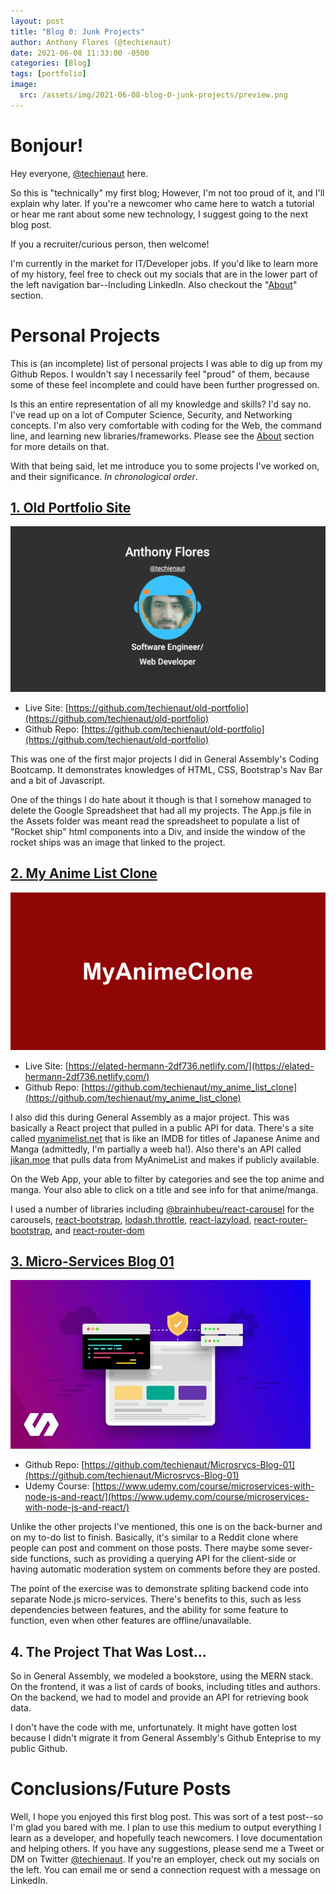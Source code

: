 ```yaml
---
layout: post
title: "Blog 0: Junk Projects"
author: Anthony Flores (@techienaut)
date: 2021-06-08 11:33:00 -0500
categories: [Blog]
tags: [portfolio]
image:
  src: /assets/img/2021-06-08-blog-0-junk-projects/preview.png
---
```


# Bonjour!

Hey everyone, [@techienaut](https://twitter.com/techienaut) here.

So this is "technically" my first blog; However, I'm not too proud of it, and I'll explain why later. If you're a newcomer who came here to watch a tutorial or hear me rant about some new technology, I suggest going to the next blog post.

If you a recruiter/curious person, then welcome!

I'm currently in the market for IT/Developer jobs. If you'd like to learn more of my history, feel free to check out my socials that are in the lower part of the left navigation bar--Including LinkedIn. Also checkout the "[About](/about)" section.

# Personal Projects

This is (an incomplete) list of personal projects I was able to dig up from my Github Repos. I wouldn't say I necessarily feel "proud" of them, because some of these feel incomplete and could have been further progressed on.

Is this an entire representation of all my knowledge and skills? I'd say no. I've read up on a lot of Computer Science, Security, and Networking concepts. I'm also very comfortable with coding for the Web, the command line, and learning new libraries/frameworks. Please see the [About](/about) section for more details on that.

With that being said, let me introduce you to some projects I've worked on, and their significance. _In chronological order_.

## [1. Old Portfolio Site](https://github.com/techienaut/old-portfolio)

![Old Portfolio Site](/assets/img/2021-06-08-blog-0-junk-projects/old-portfolio.png)

- Live Site: [https://github.com/techienaut/old-portfolio](https://github.com/techienaut/old-portfolio)
- Github Repo: [https://github.com/techienaut/old-portfolio](https://github.com/techienaut/old-portfolio)

This was one of the first major projects I did in General Assembly's Coding Bootcamp. It demonstrates knowledges of HTML, CSS, Bootstrap's Nav Bar and a bit of Javascript.

One of the things I do hate about it though is that I somehow managed to delete the Google Spreadsheet that had all my projects. The App.js file in the Assets folder was meant read the spreadsheet to populate a list of "Rocket ship" html components into a Div, and inside the window of the rocket ships was an image that linked to the project.

## [2. My Anime List Clone](https://elated-hermann-2df736.netlify.com/)

![My Anime List Clone](/assets/img/2021-06-08-blog-0-junk-projects/my-anime-clone.png)

- Live Site: [https://elated-hermann-2df736.netlify.com/](https://elated-hermann-2df736.netlify.com/)
- Github Repo: [https://github.com/techienaut/my_anime_list_clone](https://github.com/techienaut/my_anime_list_clone)

I also did this during General Assembly as a major project. This was basically a React project that pulled in a public API for data. There's a site called [myanimelist.net](https://myanimelist.net/) that is like an IMDB for titles of Japanese Anime and Manga (admittedly, I'm partially a weeb ha!). Also there's an API called [jikan.moe](https://jikan.moe/) that pulls data from MyAnimeList and makes if publicly available.

On the Web App, your able to filter by categories and see the top anime and manga. Your also able to click on a title and see info for that anime/manga.

I used a number of libraries including [@brainhubeu/react-carousel](https://brainhubeu.github.io/react-carousel/docs/gettingStarted) for the carousels, [react-bootstrap](https://react-bootstrap.github.io/), [lodash.throttle](https://www.npmjs.com/package/lodash.throttle), [react-lazyload](https://github.com/twobin/react-lazyload), [react-router-bootstrap](https://github.com/react-bootstrap/react-router-bootstrap), and [react-router-dom](https://www.npmjs.com/package/react-router-dom)

## [3. Micro-Services Blog 01](https://github.com/techienaut/Microsrvcs-Blog-01)

![Micro-Services Blog 01](/assets/img/2021-06-08-blog-0-junk-projects/microsrvcs-blog-01.jpeg)

- Github Repo: [https://github.com/techienaut/Microsrvcs-Blog-01](https://github.com/techienaut/Microsrvcs-Blog-01)
- Udemy Course: [https://www.udemy.com/course/microservices-with-node-js-and-react/](https://www.udemy.com/course/microservices-with-node-js-and-react/)

Unlike the other projects I've mentioned, this one is on the back-burner and on my to-do list to finish. Basically, it's similar to a Reddit clone where people can post and comment on those posts. There maybe some sever-side functions, such as providing a querying API for the client-side or having automatic moderation system on comments before they are posted.

The point of the exercise was to demonstrate spliting backend code into separate Node.js micro-services. There's benefits to this, such as less dependencies between features, and the ability for some feature to function, even when other features are offline/unavailable.

## 4. The Project That Was Lost...

So in General Assembly, we modeled a bookstore, using the MERN stack. On the frontend, it was a list of cards of books, including titles and authors. On the backend, we had to model and provide an API for retrieving book data.

I don't have the code with me, unfortunately. It might have gotten lost because I didn't migrate it from General Assembly's Github Enteprise to my public Github.

# Conclusions/Future Posts

Well, I hope you enjoyed this first blog post. This was sort of a test post--so I'm glad you bared with me. I plan to use this medium to output everything I learn as a developer, and hopefully teach newcomers. I love documentation and helping others. If you have any suggestions, please send me a Tweet or DM on Twitter [@techienaut](https://twitter.com/techienaut). If you're an employer, check out my socials on the left. You can email me or send a connection request with a message on LinkedIn.
